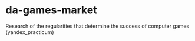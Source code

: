# da-games-market
Research of the regularities that determine the success of computer games (yandex_practicum)
